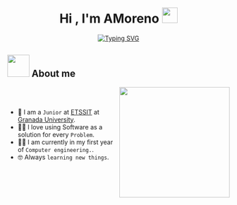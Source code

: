 <h1 align="center">Hi , I'm AMoreno <img src="https://media.giphy.com/media/hvRJCLFzcasrR4ia7z/giphy.gif" width="35"></h1>
<p align="center">
  <a href="https://git.io/typing-svg"><img src="https://readme-typing-svg.demolab.com?font=Fira+Code&duration=4000&pause=1000&color=D7CE1E&center=true&vCenter=true&width=435&lines=Computer+Engineering+Student;Always+Learning+New+Things;Committed+to+My+Projects;Competitive+Programmer" alt="Typing SVG" /></a>
</p>

## <picture><img src = "https://github.com/7oSkaaa/7oSkaaa/blob/main/Images/about_me.gif?raw=true" width = 50px></picture> About me
<picture> <img align="right" src="https://github.com/7oSkaaa/7oSkaaa/blob/main/Images/Right_Side.gif?raw=true" width = 250px></picture>

<br><br>

- :school: I am a `Junior` at [ETSSIT](https://etsiit.ugr.es/) at [Granada University](https://www.ugr.es/).
- :technologist: I love using Software as a solution for every `Problem`.
- :student: I am currently in my first year of `Computer engineering.`.
- :nerd_face: Always `learning new things`.
<br>
